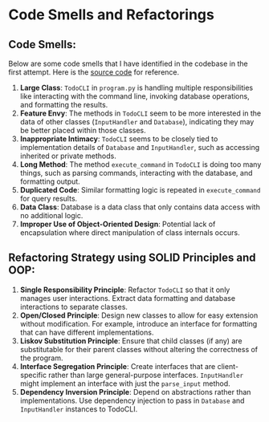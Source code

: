 # Code Smells and Refactorings

## Code Smells:
Below are some code smells that I have identified in the codebase in the first attempt. Here is the [source code](https://github.com/jasoncao-dev/ase420-todo/commit/efc12d53cab18e943f5711a796a2223e095553e1) for reference.
1. **Large Class**: `TodoCLI` in `program.py` is handling multiple responsibilities like interacting with the command line, invoking database operations, and formatting the results.
2. **Feature Envy**: The methods in `TodoCLI` seem to be more interested in the data of other classes (`InputHandler` and `Database`), indicating they may be better placed within those classes.
3. **Inappropriate Intimacy**: `TodoCLI` seems to be closely tied to implementation details of `Database` and `InputHandler`, such as accessing inherited or private methods.
4. **Long Method**: The method `execute_command` in `TodoCLI` is doing too many things, such as parsing commands, interacting with the database, and formatting output.
5. **Duplicated Code**: Similar formatting logic is repeated in `execute_command` for query results.
6. **Data Class**: Database is a data class that only contains data access with no additional logic.
7. **Improper Use of Object-Oriented Design**: Potential lack of encapsulation where direct manipulation of class internals occurs.

## Refactoring Strategy using SOLID Principles and OOP:
1. **Single Responsibility Principle**: Refactor `TodoCLI` so that it only manages user interactions. Extract data formatting and database interactions to separate classes.
2. **Open/Closed Principle**: Design new classes to allow for easy extension without modification. For example, introduce an interface for formatting that can have different implementations.
3. **Liskov Substitution Principle**: Ensure that child classes (if any) are substitutable for their parent classes without altering the correctness of the program.
4. **Interface Segregation Principle**: Create interfaces that are client-specific rather than large general-purpose interfaces. `InputHandler` might implement an interface with just the `parse_input` method.
5. **Dependency Inversion Principle**: Depend on abstractions rather than implementations. Use dependency injection to pass in `Database` and `InputHandler` instances to TodoCLI.
